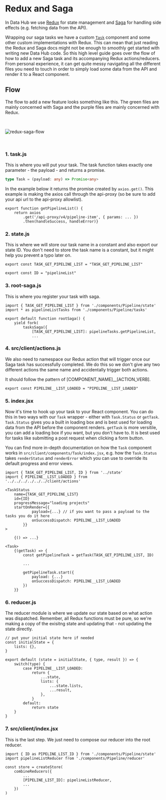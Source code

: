 # Redux and Saga

In Data Hub we use [Redux](https://redux.js.org/) for state management and [Saga](https://redux-saga.js.org/) for handling side effects (e.g. fetching data from the API).

Wrapping our saga tasks we have a custom [`Task`](https://github.com/uktrade/data-hub-frontend/blob/master/src/client/components/Task/index.jsx#L47-L101) component and some other custom implementations with Redux. This can mean that just reading the Redux and Saga docs might not be enough to smoothly get started with writing new Data Hub code. So this high level guide goes over the flow of how to add a new Saga task and its accompanying Redux actions/reducers. From personal experience, it can get quite messy navigating all the different files you need to touch in order to simply load some data from the API and render it to a React component.

## Flow

The flow to add a new feature looks something like this. The green files are mainly concerned with Saga and the purple files are mainly concerned with Redux.

<br />

![redux-saga-flow](./redux-saga-flow.svg)

<br />

### 1. task.js

This is where you will put your task. The task function takes exactly one parameter - the payload - and returns a promise.

```ts
type Task = (payload: any) => Promise<any>
```

In the example below it returns the promise created by `axios.get()`. This example is making the axios call through the api-proxy (so be sure to add your api url to the api-proxy allowlist).

```
export function getPipelineList() {
    return axios
        .get('/api-proxy/v4/pipeline-item', { params: ... })
        .then(handleSuccess, handleError)}
```

### 2. state.js

This is where we will store our task name in a constant and also export our state ID. You don't need to store the task name is a constant, but it might help you prevent a typo later on.

```
export const TASK_GET_PIPELINE_LIST = "TASK_GET_PIPELINE_LIST"

export const ID = "pipelineList"
```

### 3. root-saga.js

This is where you register your task with saga.

```
import { TASK_GET_PIPELINE_LIST } from './components/Pipeline/state'
import * as pipelineListTasks from './components/Pipeline/tasks'

export default function rootSaga() {
    yield fork(
        tasksSaga({
            [TASK_GET_PIPELINE_LIST]: pipelineTasks.getPipelineList,
            ...
```

### 4. src/client/actions.js

We also need to namespace our Redux action that will trigger once our Saga task has successfully completed. We do this so we don't give any two different actions the same name and accidentally trigger both actions.

It should follow the pattern of [COMPONENT_NAME]__[ACTION_VERB].

```
export const PIPELINE__LIST_LOADED = "PIPELINE__LIST_LOADED"
```

### 5. index.jsx

Now it's time to hook up your task to your React component. You can do this in two ways with our `Task` wrapper - either with `Task.Status` or `getTask`. `Task.Status` gives you a built in loading box and is best used for loading data from the API before the component renders. `getTask` is more versitile, you can add a loading box if you want, but you don't have to. It is best used for tasks like submitting a post request when clicking a form button.

You can find more in-depth documentation on how the `Task` component works in `src/client/components/Task/index.jsx`, e.g. how the `Task.Status` takes `renderStatus` and `renderError` which you can use to override its default progress and error views.

```
import { TASK_GET_PIPELINE_LIST, ID } from '../state'
import { PIPELINE__LIST_LOADED } from '../../../../../../client/actions'

<TaskStatus
    name={TASK_GET_PIPELINE_LIST}
    id={ID}
    progressMessage="loading projects"
    startOnRender={{
            payload={...} // if you want to pass a payload to the tasks you do it here
            onSuccessDispatch: PIPELINE__LIST_LOADED
        }}
>

    {() => ...}
```

```
<Task>
    {(getTask) => {
        const getPipelineTask = getTask(TASK_GET_PIPELINE_LIST, ID)

        ...

        getPipelineTask.start({
            payload: {...}
            onSuccessDispatch: PIPELINE__LIST_LOADED
        })
    }}
```

### 6. reducer.js

The reducer module is where we update our state based on what action was dispatched. Remember, all Redux functions must be pure, so we're making a copy of the exisitng state and updating that - not updating the state directly.

```
// put your initial state here if needed
const initialState = {
    lists: {},
}

export default (state = initialState, { type, result }) => {
    switch(type) {
        case PIPELINE__LIST_LOADED:
            return {
                ...state,
                lists: {
                    ...state.lists,
                    ...result,
                },
            }
        default:
            return state
    }
}
```

### 7. src/client/index.jsx

This is the last step. We just need to compose our reducer into the root reducer.

```
import { ID as PIPELINE_LIST_ID } from './components/Pipeline/state'
import pipelineListReducer from './components/Pipeline/reducer'

const store = createStore(
    combineReducers({
        ...
        [PIPELINE_LIST_ID]: pipelineListReducer,
        ...
    })
)
```
